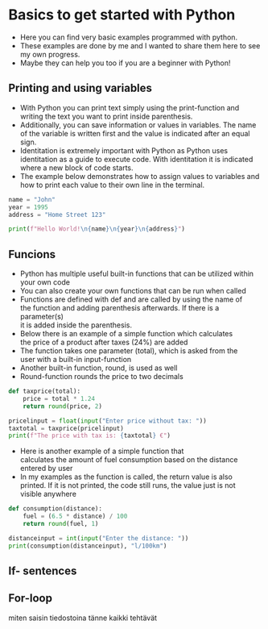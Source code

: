# Basics to get started with Python

- Here you can find very basic examples programmed with python.
- These examples are done by me and I wanted to share them here to see my own 
progress.
- Maybe they can help you too if you are a beginner with Python!

## Printing and using variables

- With Python you can print text simply using the print-function and writing
the text you want to print inside parenthesis. 
- Additionally, you can save information or values in variables. The name of the
variable is written first and the value is indicated after an equal sign.
- Identitation is extremely important with Python as Python uses identitation
as a guide to execute code. With identitation it is indicated where a new block
of code starts.
- The example below demonstrates how to assign values to variables and how to print
each value to their own line in the terminal. 

```python
name = "John"
year = 1995
address = "Home Street 123"

print(f"Hello World!\n{name}\n{year}\n{address}")
```


## Funcions

- Python has multiple useful built-in functions that can be utilized within <br>
your own code 
- You can also create your own functions that can be run when called
- Functions are defined with def and are called by using the name of <br>
the function and adding parenthesis afterwards. If there is a parameter(s) <br>
it is added inside the parenthesis.
- Below there is an example of a simple function which calculates <br>
the price of a product after taxes (24%) are added
- The function takes one parameter (total), which is asked from the <br>
user with a built-in input-function
- Another built-in function, round, is used as well
- Round-function rounds the price to two decimals

```python
def taxprice(total):
    price = total * 1.24
    return round(price, 2)

pricelinput = float(input("Enter price without tax: "))
taxtotal = taxprice(pricelinput)
print(f"The price with tax is: {taxtotal} €")
```

- Here is another example of a simple function that <br>
calculates the amount of fuel consumption based on the distance <br>
entered by user
- In my examples as the function is called, the return value is also <br>
printed. If it is not printed, the code still runs, the value just is not <br>
visible anywhere


```python
def consumption(distance):
    fuel = (6.5 * distance) / 100
    return round(fuel, 1)

distanceinput = int(input("Enter the distance: "))
print(consumption(distanceinput), "l/100km")
```
## If- sentences
## For-loop
miten saisin tiedostoina tänne kaikki tehtävät